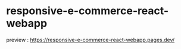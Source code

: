 # responsive-e-commerce-react-webapp

preview : https://responsive-e-commerce-react-webapp.pages.dev/
